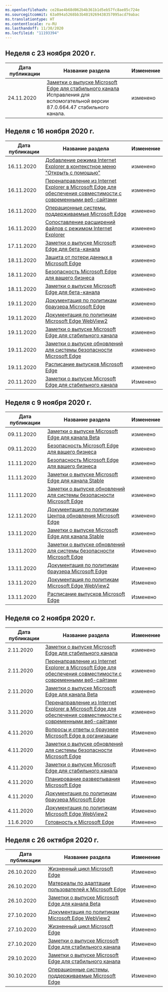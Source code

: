 ```yaml
---
ms.openlocfilehash: ce28ae4b68d062b4b361b1d5eb57fc8ae85c724e
ms.sourcegitcommit: 63a094a5268bb3b4819269438357095acd79abac
ms.translationtype: HT
ms.contentlocale: ru-RU
ms.lasthandoff: 11/30/2020
ms.locfileid: "11193394"
---
```

<!-- This file is generated automatically each week. Changes made to this file will be overwritten.-->

## Неделя с 23 ноября 2020 г.

| Дата публикации |Название раздела | Изменение |
|------|------------|--------|
| 24.11.2020 | [Заметки о выпуске Microsoft Edge для стабильного канала](/DeployEdge/microsoft-edge-relnote-stable-channel)<br>Исправления для вспомогательной версии 87.0.664.47 стабильного канала. | изменено |


## Неделя с 16 ноября 2020 г.


| Дата публикации |Название раздела | Изменение |
|------|------------|--------|
| 16.11.2020 | [Добавление режима Internet Explorer в контекстное меню "Открыть с помощью"](/DeployEdge/edge-ie-mode-add-guidance-filetype-associations) | изменено |
| 16.11.2020 | [Перенаправление из Internet Explorer в Microsoft Edge для обеспечения совместимости с современными веб-сайтами](/DeployEdge/edge-learnmore-neededge) | изменено |
| 16.11.2020 | [Операционные системы, поддерживаемые Microsoft Edge](/DeployEdge/microsoft-edge-supported-operating-systems) | изменено |
| 16.11.2020 | [Сопоставление расширений файлов с режимом Internet Explorer](/DeployEdge/edge-ie-mode-add-guidance-filetype-associations) | изменено |
| 17.11.2020 | [Заметки о выпуске Microsoft Edge для бета-канала](/DeployEdge/microsoft-edge-relnote-beta-channel) | изменено |
| 18.11.2020 | [Защита от потери данных в Microsoft Edge](/DeployEdge/microsoft-edge-security-dlp) | изменено |
| 18.11.2020 | [Безопасность Microsoft Edge для вашего бизнеса](/DeployEdge/ms-edge-security-for-business) | изменено |
| 18.11.2020 | [Заметки о выпуске Microsoft Edge для бета-канала](/DeployEdge/microsoft-edge-relnote-beta-channel) | изменено |
| 19.11.2020 | [Документация по политикам браузера Microsoft Edge](/DeployEdge/microsoft-edge-policies) | изменено |
| 19.11.2020 | [Документация по политикам Microsoft Edge WebView2](/DeployEdge/microsoft-edge-webview-policies) | изменено |
| 19.11.2020 | [Заметки о выпуске Microsoft Edge для стабильного канала](/DeployEdge/microsoft-edge-relnote-stable-channel) | изменено |
| 19.11.2020 | [Заметки о выпуске обновлений для системы безопасности Microsoft Edge](/DeployEdge/microsoft-edge-relnotes-security) | изменено |
| 19.11.2020 | [Расписание выпусков Microsoft Edge](/DeployEdge/microsoft-edge-release-schedule) | изменено |
| 20.11.2020 | [Заметки о выпуске Microsoft Edge для стабильного канала](/DeployEdge/microsoft-edge-relnote-stable-channel) | Изменено |


## Неделя с 9 ноября 2020 г.


| Дата публикации |Название раздела | Изменение |
|------|------------|--------|
| 09.11.2020 | [Заметки о выпуске Microsoft Edge для канала Beta](/DeployEdge/microsoft-edge-relnote-beta-channel) | изменено |
| 09.11.2020 | [Безопасность Microsoft Edge для вашего бизнеса](/DeployEdge/ms-edge-security-for-business) | изменено |
| 11.11.2020 | [Безопасность Microsoft Edge для вашего бизнеса](/DeployEdge/ms-edge-security-for-business) | изменено |
| 11.11.2020 | [Заметки о выпуске Microsoft Edge для канала Stable](/DeployEdge/microsoft-edge-relnote-stable-channel) | изменено |
| 11.11.2020 | [Заметки о выпуске обновлений для системы безопасности Microsoft Edge](/DeployEdge/microsoft-edge-relnotes-security) | изменено |
| 12.11.2020 | [Документация по политикам Центра обновления Microsoft Edge](/DeployEdge/microsoft-edge-update-policies) | изменено |
| 13.11.2020 | [Заметки о выпуске Microsoft Edge для канала Stable](/DeployEdge/microsoft-edge-relnote-stable-channel) | изменено |
| 13.11.2020 | [Заметки о выпуске обновлений для системы безопасности Microsoft Edge](/DeployEdge/microsoft-edge-relnotes-security) | Изменено |
| 13.11.2020 | [Документация по политикам браузера Microsoft Edge](/DeployEdge/microsoft-edge-policies) | Изменено |
| 13.11.2020 | [Документация по политикам Microsoft Edge WebView2](/DeployEdge/microsoft-edge-webview-policies) | Изменено |
| 13.11.2020 | [Расписание выпусков Microsoft Edge](/DeployEdge/microsoft-edge-release-schedule) | Изменено |


## Неделя со 2 ноября 2020 г.


| Дата публикации |Название раздела | Изменение |
|------|------------|--------|
| 2.11.2020 | [Заметки о выпуске Microsoft Edge для стабильного канала](/DeployEdge/microsoft-edge-relnote-stable-channel) | изменено |
| 2.11.2020 | [Перенаправление из Internet Explorer в Microsoft Edge для обеспечения совместимости с современными веб-сайтами](/DeployEdge/edge-learnmore-neededge) | изменено |
| 2.11.2020 | [Заметки о выпуске Microsoft Edge для канала Beta](/DeployEdge/microsoft-edge-relnote-beta-channel) | изменено |
| 3.11.2020 | [Перенаправление из Internet Explorer в Microsoft Edge для обеспечения совместимости с современными веб-сайтами](/DeployEdge/edge-learnmore-neededge) | изменено |
| 4.11.2020 | [Вопросы и ответы о браузере Microsoft Edge в организации](/DeployEdge/faqs-edge-in-the-enterprise) | Изменено |
| 4.11.2020 | [Заметки о выпуске обновлений для системы безопасности Microsoft Edge](/DeployEdge/microsoft-edge-relnotes-security) | Изменено |
| 4.11.2020 | [Заметки о выпуске Microsoft Edge для стабильного канала](/DeployEdge/microsoft-edge-relnote-stable-channel) | Изменено |
| 4.11.2020 | [Планирование развертывания Microsoft Edge](/DeployEdge/deploy-edge-plan-deployment) | Изменено |
| 4.11.2020 | [Документация по политикам браузера Microsoft Edge](/DeployEdge/microsoft-edge-policies) | Изменено |
| 4.11.2020 | [Документация по политикам Microsoft Edge WebView2](/DeployEdge/microsoft-edge-webview-policies) | Изменено |
| 11.6.2020 | [Готовность к Microsoft Edge](/DeployEdge/deploy-edge-ready-for-edge) | Изменено |


## Неделя с 26 октября 2020 г.


| Дата публикации |Название раздела | Изменение |
|------|------------|--------|
| 26.10.2020 | [Жизненный цикл Microsoft Edge](/DeployEdge/microsoft-edge-support-lifecycle) | Изменено |
| 26.10.2020 | [Материалы по адаптации пользователей к Microsoft Edge](/DeployEdge/microsoft-edge-customer-adoption-kit) | Изменено |
| 26.10.2020 | [Заметки о выпуске Microsoft Edge для канала Beta](/DeployEdge/microsoft-edge-relnote-beta-channel) | Изменено |
| 27.10.2020 | [Документация по политикам Microsoft Edge WebView2](/DeployEdge/microsoft-edge-webview-policies) | Изменено |
| 27.10.2020 | [Жизненный цикл Microsoft Edge](/DeployEdge/microsoft-edge-support-lifecycle) | Изменено |
| 27.10.2020 | [Заметки о выпуске Microsoft Edge для стабильного канала](/DeployEdge/microsoft-edge-relnote-stable-channel) | Изменено |
| 29.10.2020 | [Заметки о выпуске Microsoft Edge для стабильного канала](/DeployEdge/microsoft-edge-relnote-stable-channel) | Изменено |
| 30.10.2020 | [Операционные системы, поддерживаемые Microsoft Edge](/DeployEdge/microsoft-edge-supported-operating-systems) | Изменено |
